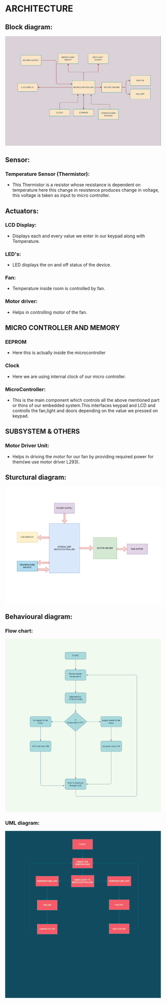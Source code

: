 
# ARCHITECTURE

  ## Block diagram:
  
  ![Block diagram](https://raw.githubusercontent.com/YR4851/M2-EmbSys/main/Project/2_Architecture/Screenshot%20(110).png)
  
  ## Sensor: 
  
   ### Temperature Sensor (Thermistor):
   
   * This Thermistor is a resistor whose resistance is dependent on temperature here this change in resistence produces change in voltage, this voltage is taken as input to micro controller.
   
  ## Actuators:
  
   ### LCD Display:
   
   * Displays each and every value we enter in our keypad along with Temperature.
   
   ### LED's:
   
   * LED displays the on and off status of the device.
   
   ### Fan:
   
   * Temperature inside room is controlled by fan.
   
   ### Motor driver:
   
   * Helps in controlling motor of the fan.
   
  ## MICRO CONTROLLER AND MEMORY
  
   ### EEPROM
   
   * Here this is actually inside the microcontroller
   
   ### Clock
   
   * Here we are using internal clock of our micro controller.
   
   ### MicroController:
   
   * This is the main component which controls all the above mentioned part or thins of our embedded system.This interfaces keypad and LCD and controlls the fan,light and doors depending on the value we pressed on keypad.
   
  ## SUBSYSTEM & OTHERS
  
   ### Motor Driver Unit:
   
   * Helps in driving the motor for our fan by providing required power for them(we use motor driver L293).
  ## Sturctural diagram:
  
  ![Structural diagram](https://raw.githubusercontent.com/YR4851/M2-EmbSys/main/Project/2_Architecture/Screenshot%20(113).png)
  
  ## Behavioural diagram:
   ### Flow chart:
  
  ![flowchart](https://raw.githubusercontent.com/YR4851/M2-EmbSys/main/Project/2_Architecture/Screenshot%20(109).png)
  
   ### UML diagram:
   
   ![UML diagram](https://raw.githubusercontent.com/YR4851/M2-EmbSys/main/Project/2_Architecture/Screenshot%20(111).png)
   
   
